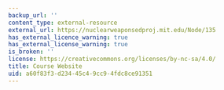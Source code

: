 ```yaml
---
backup_url: ''
content_type: external-resource
external_url: https://nuclearweaponsedproj.mit.edu/Node/135
has_external_licence_warning: true
has_external_license_warning: true
is_broken: ''
license: https://creativecommons.org/licenses/by-nc-sa/4.0/
title: Course Website
uid: a60f83f3-d234-45c4-9cc9-4fdc8ce91351
---
```

